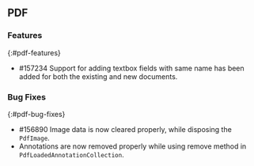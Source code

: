 ## PDF

### Features
{:#pdf-features}

* \#157234  Support for adding textbox fields with same name has been added for both the existing and new documents.

### Bug Fixes
{:#pdf-bug-fixes} 

* \#156890  Image data is now cleared properly, while disposing the `PdfImage`.
* Annotations are now removed properly while using remove method in `PdfLoadedAnnotationCollection`.